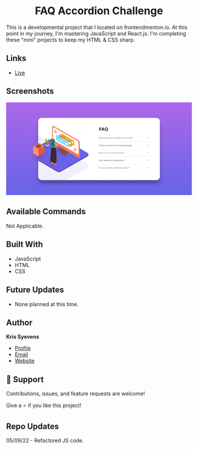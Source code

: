 <h1 align="center">FAQ Accordion Challenge</h1>

<p>
  This is a developmental project that I located on frontendmenton.io. At this point in my journey, I'm mastering JavaScript and React.js. I'm completing these "mini" projects to keep my HTML & CSS sharp.
  </p>

## Links

- [Live](https://kris-syevens.github.io/Front-End-Mentor-Challenges/FAQ-Accordion-Challenge)



## Screenshots

![Home Page](images/Preview.png)



## Available Commands

Not Applicable.

## Built With

- JavaScript
- HTML
- CSS

## Future Updates

- None planned at this time.

## Author

**Kris Syevens**

- [Profile](https://github.com/Kris-Syevens "Kris Syevens")
- [Email](mailto:kris@syevens.com?subject=Hi "Hi!")
- [Website](http://syevens.com "Welcome")

## 🤝 Support

Contributions, issues, and feature requests are welcome!

Give a ⭐️ if you like this project!

## Repo Updates

05/09/22 - Refactored JS code.

